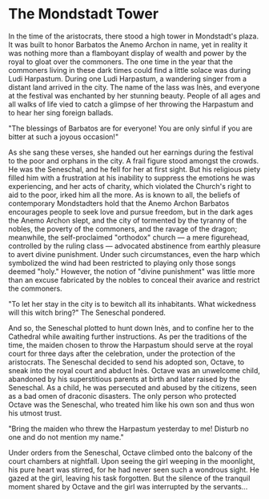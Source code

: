 # The Mondstadt Tower

In the time of the aristocrats, there stood a high tower in Mondstadt's plaza. It was built to honor Barbatos the Anemo
Archon in name, yet in reality it was nothing more than a flamboyant display of wealth and power by the royal to gloat
over the commoners. The one time in the year that the commoners living in these dark times could find a little solace
was during Ludi Harpastum. During one Ludi Harpastum, a wandering singer from a distant land arrived in the city. The
name of the lass was Inès, and everyone at the festival was enchanted by her stunning beauty. People of all ages and all
walks of life vied to catch a glimpse of her throwing the Harpastum and to hear her sing foreign ballads.

"The blessings of Barbatos are for everyone! You are only sinful if you are bitter at such a joyous occasion!"

As she sang these verses, she handed out her earnings during the festival to the poor and orphans in the city. A frail
figure stood amongst the crowds. He was the Seneschal, and he fell for her at first sight. But his religious piety
filled him with a frustration at his inability to suppress the emotions he was experiencing, and her acts of charity,
which violated the Church's right to aid to the poor, irked him all the more. As is known to all, the beliefs of
contemporary Mondstadters hold that the Anemo Archon Barbatos encourages people to seek love and pursue freedom, but in
the dark ages the Anemo Archon slept, and the city of tormented by the tyranny of the nobles, the poverty of the
commoners, and the ravage of the dragon; meanwhile, the self-proclaimed "orthodox" church — a mere figurehead,
controlled by the ruling class — advocated abstinence from earthly pleasure to avert divine punishment. Under such
circumstances, even the harp which symbolized the wind had been restricted to playing only those songs deemed "holy."
However, the notion of "divine punishment" was little more than an excuse fabricated by the nobles to conceal their
avarice and restrict the commoners.

"To let her stay in the city is to bewitch all its inhabitants. What wickedness will this witch bring?" The Seneschal
pondered.

And so, the Seneschal plotted to hunt down Inès, and to confine her to the Cathedral while awaiting further
instructions. As per the traditions of the time, the maiden chosen to throw the Harpastum should serve at the royal
court for three days after the celebration, under the protection of the aristocrats. The Seneschal decided to send his
adopted son, Octave, to sneak into the royal court and abduct Inès. Octave was an unwelcome child, abandoned by his
superstitious parents at birth and later raised by the Seneschal. As a child, he was persecuted and abused by the
citizens, seen as a bad omen of draconic disasters. The only person who protected Octave was the Seneschal, who treated
him like his own son and thus won his utmost trust.

"Bring the maiden who threw the Harpastum yesterday to me! Disturb no one and do not mention my name."

Under orders from the Seneschal, Octave climbed onto the balcony of the court chambers at nightfall. Upon seeing the
girl weeping in the moonlight, his pure heart was stirred, for he had never seen such a wondrous sight. He gazed at the
girl, leaving his task forgotten. But the silence of the tranquil moment shared by Octave and the girl was interrupted
by the servants...
